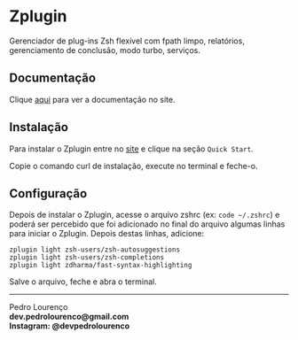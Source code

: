 # Zplugin

Gerenciador de plug-ins Zsh flexível com fpath limpo, relatórios, gerenciamento de conclusão, modo turbo, serviços.

## Documentação

Clique [aqui](https://github.com/zdharma/zplugin) para ver a documentação no site.

## Instalação

Para instalar o Zplugin entre no [site](https://github.com/zdharma/zplugin) e clique na seção `Quick Start`.

Copie o comando curl de instalação, execute no terminal e feche-o.

## Configuração

Depois de instalar o Zplugin, acesse o arquivo zshrc (ex: `code ~/.zshrc`) e poderá ser percebido que foi adicionado no final do arquivo algumas linhas para iniciar o Zplugin. Depois destas linhas, adicione:

```
zplugin light zsh-users/zsh-autosuggestions
zplugin light zsh-users/zsh-completions
zplugin light zdharma/fast-syntax-highlighting
```

Salve o arquivo, feche e abra o terminal.


<hr>
<stong>Pedro Lourenço</strong><br>
<Strong>dev.pedrolourenco@gmail.com</strong><br>
<Strong>Instagram: @devpedrolourenco</strong>
